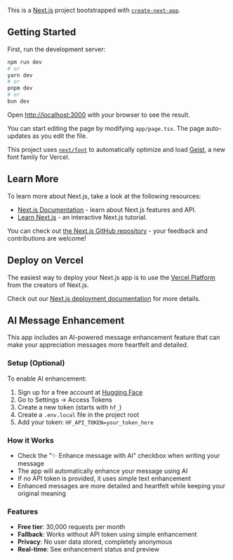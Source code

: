 This is a [Next.js](https://nextjs.org) project bootstrapped with [`create-next-app`](https://nextjs.org/docs/app/api-reference/cli/create-next-app).

## Getting Started

First, run the development server:

```bash
npm run dev
# or
yarn dev
# or
pnpm dev
# or
bun dev
```

Open [http://localhost:3000](http://localhost:3000) with your browser to see the result.

You can start editing the page by modifying `app/page.tsx`. The page auto-updates as you edit the file.

This project uses [`next/font`](https://nextjs.org/docs/app/building-your-application/optimizing/fonts) to automatically optimize and load [Geist](https://vercel.com/font), a new font family for Vercel.

## Learn More

To learn more about Next.js, take a look at the following resources:

- [Next.js Documentation](https://nextjs.org/docs) - learn about Next.js features and API.
- [Learn Next.js](https://nextjs.org/learn) - an interactive Next.js tutorial.

You can check out [the Next.js GitHub repository](https://github.com/vercel/next.js) - your feedback and contributions are welcome!

## Deploy on Vercel

The easiest way to deploy your Next.js app is to use the [Vercel Platform](https://vercel.com/new?utm_medium=default-template&filter=next.js&utm_source=create-next-app&utm_campaign=create-next-app-readme) from the creators of Next.js.

Check out our [Next.js deployment documentation](https://nextjs.org/docs/app/building-your-application/deploying) for more details.

## AI Message Enhancement

This app includes an AI-powered message enhancement feature that can make your appreciation messages more heartfelt and detailed.

### Setup (Optional)

To enable AI enhancement:

1. Sign up for a free account at [Hugging Face](https://huggingface.co)
2. Go to Settings → Access Tokens
3. Create a new token (starts with `hf_`)
4. Create a `.env.local` file in the project root
5. Add your token: `HF_API_TOKEN=your_token_here`

### How it Works

- Check the "✨ Enhance message with AI" checkbox when writing your message
- The app will automatically enhance your message using AI
- If no API token is provided, it uses simple text enhancement
- Enhanced messages are more detailed and heartfelt while keeping your original meaning

### Features

- **Free tier**: 30,000 requests per month
- **Fallback**: Works without API token using simple enhancement
- **Privacy**: No user data stored, completely anonymous
- **Real-time**: See enhancement status and preview
